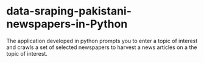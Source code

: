 # data-sraping-pakistani-newspapers-in-Python
The application developed in python prompts you to enter a topic of interest and crawls a set of selected newspapers to harvest a news articles on a the topic of interest.
